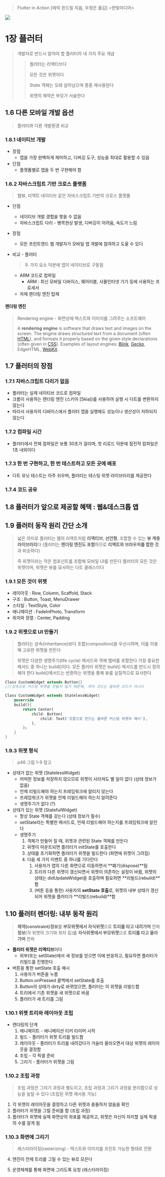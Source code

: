 > Flutter in Action [에릭 윈드밀 지음, 우정은 옮김] <한빛미디어>



![](md-images/Flutter_in_Action.jpg)



# 1장 플러터

> 개발자로 반드시 알아야 할 플러터의 네 가지 주요 개념
>
> > 플러터는 리액티브다
> >
> > 모든 것은 위젯이다
> >
> > State 객체는 오래 살아남으며 종종 재사용된다
> >
> > 위젯의 제약은 부모가 서술한다



## 1.6 다른 모바일 개발 옵션

> 플러터와 다른 개발환경 비교



### 1.6.1 네이티브 개발

- 장점
  - 앱을 가장 완벽하게 제어하고, 디버깅 도구, 성능을 최대로 활용할 수 있음
- 단점
  - 플랫폼별로 앱을 두 번 구현해야 함



### 1.6.2 자바스크립트 기반 크로스 플랫폼

> 웹뷰, 리액트 네이티브 같은 자바스크립트 기반의 크로스 플랫폼

- 단점
  - 네이티브 개발 경험을 쌓을 수 없음
  - 자바스크립트 다리 - 병목현상 발생, 디버깅이 어려움, 속도가 느림
- 장점
  - 모든 프런트엔드 웹 개발자가 모바일 앱 개발에 참여하고 도울 수 있다



- 비교 - 플러터

  > 두 가지 요소 덕분에 앱이 네이티브로 구동됨

  - ARM 코드로 컴파일
    - ARM : 최신 모바일 디바이스, 웨어러블, 사물인터넷 기기 등에 사용하는 프로세서
  - 자체 렌더링 엔진 탑재



#### 렌더링 엔진

> Rendering engine - 화면상에 텍스트와 이미지를 그려주는 소프트웨어
>
> A **rendering engine** is software that draws text and images on the screen.
> The engine draws structured text from a document (often [HTML](https://developer.mozilla.org/en-US/docs/Glossary/HTML)), and formats it properly based on the given style declarations (often given in [CSS](https://developer.mozilla.org/en-US/docs/Glossary/CSS)). Examples of layout engines: [Blink](https://developer.mozilla.org/en-US/docs/Glossary/Blink), [Gecko](https://developer.mozilla.org/en-US/docs/Glossary/Gecko), EdgeHTML, [WebKit](https://developer.mozilla.org/en-US/docs/Glossary/WebKit).



## 1.7 플러터의 장점



### 1.7.1 자바스크립트 다리가 없음

- 플러터는 실제 네이티브 코드로 컴파일
- 크롬이 사용하는 렌더링 엔진 (스키아 [Skia])를 사용하여 실행 시 다트를 변환하지 않는다
- 따라서 사용자의 디바이스에서 플러터 앱을 실행해도 성능이나 생산성이 저하되지 않는다



### 1.7.2 컴파일 시간

- 플러터에서 전체 컴파일은 보통 30초가 걸리며, 핫 리로드 덕분에 점진적 컴파일은 1초 내외이다



### 1.7.3 한 번 구현하고, 한 번 테스트하고 모든 곳에 배포

- 다트 유닛 테스트는 아주 쉬우며, 플러터는 테스팅 위젯 라이브러리를 제공한다



### 1.7.4 코드 공유



## 1.8 플러터가 앞으로 제공할 혜택 : 웹&데스크톱 앱



## 1.9 플러터 동작 원리 간단 소개

> 넓은 의미로 플러터는 웹의 리액트처럼 **리액티브**, **선언형**, 조합할 수 있는 **뷰 계층 라이브러리**다
> (플러터는 **렌더링 엔진도 포함**하므로 **리액트와 브라우저를 합한 것** 과 비슷하다)
>
> 즉 위젯이라는 작은 컴포넌트를 조합해 모바일 UI를 만든다
> 플러터의 모든 것은 위젯이며, 위젯은 뷰를 묘사하는 다트 클래스이다



### 1.9.1 모든 것이 위젯

- 레이아웃 : Row, Column, Scaffold, Stack
- 구조 : Button, Toast, MenuDrawer
- 스타일 : TextStyle, Color
- 애니메이션 : FadeInPhoto, Transform
- 위치와 정렬 : Center, Padding



### 1.9.2 위젯으로 UI 만들기

> 플러터는 상속(inheritance)보다 조합(composition)을 우선시하며, 이를 이용해 고유한 위젯을 만든다
>
> 위젯은 다양한 생명주기(life cycle) 메서드와 객체 멤버를 포함한다
> 가장 중요한 메서드 중 하나는 build()이다. 모든 플러터 위젯은 build() 메서드를 반드시 정의해야 한다
> build()메서드는 반환하는 위젯을 통해 뷰를 실질적으로 묘사한다

```dart
Class CustomWidget extends Button{}
///상속으로 커스텀 위젯을 만들지 않기 때문에, 위의 코드는 올바른 코드가 아니다
```

```dart
Class CustomWidget extends StatelessWidget{
    @override
    build(){
        return Center(
            child: Button(
                child: Text('조합으로 만드는 올바른 커스텀 위젯의 예시'),
            ),
        );
    }
}
```



### 1.9.3 위젯 형식

> p46 그림 1-9 참고

- 상태가 없는 위젯 (StatelessWidget)
  - 어떠한 정보를 저장하지 않으므로 위젯이 사라져도 별 일이 없다 (상태 정보가 없음)
  - 언제 리빌드해야 하는지  프레임워크에 알리지 않는다
  - 프레임워크가 위젯을 언제 리빌드해야 하는지 알려준다
  - 생명주기가 없다 (?)
- 상태가 있는 위젯 (StatefulWidget)
  - 항상 State 객체를 갖는다 (상태 정보가 필수)
  - setState라는 특별한 메서드로, 언제 리빌드해야 하는지를 프레임워크에 알린다
  - 생명주기
    1. 객체가 만들어 질 때, 위젯과 관련된 State 객체를 만든다
    2. 위젯이 마운트되면 플러터가 initState를 호출한다
    3. 상태를 초기화하면 플러터가 위젯을 빌드한다 (화면에 위젯이 그려짐)
    4. 다음 세 가지 이벤트 중 하나를 기다린다
       1. 사용자가 앱의 다른 화면으로 이동하면서 **폐기(dispose)**됨
       2. 트리의 다른 위젯이 갱신되면서 위젯이 의존하는 설정이 바뀜, 위젯의 상태는 didUpdateWidget을 호출하며 필요하면 **리빌드(rebuild)**함
       3. (버튼 등을 통한) 사용자의 **setState 호출**로, 위젯의 내부 상태가 갱신되어 위젯을 플러터가 **리빌드(rebuild)**함



## 1.10 플러터 렌더링: 내부 동작 원리

> **제약(constraint)정보**를 **부모위젯에서 자식위젯**으로 **트리를 타고 내려가며** 전파
> **정보**(각 위젯의 크기와 위치 등)를 **자식위젯에서 부모위젯**으로 **트리를 타고 올라가며** 전파



- **플러터 위젯은 리액티브**이다
  - 외부(또는 setState)에서 새 정보를 얻으면 이에 반응하고, 필요하면 플러터가 리빌드를 진행한다
- 버튼을 통한 setState 호출 예시
  1. 사용자가 버튼을 누름
  2. Button.onPressed 콜백에서 setState를 호출
  3. Button의 상태가 dirty로 바뀌었으면, 플러터는 이 위젯을 리빌드함
  4. 트리에서 기존 위젯을 새 위젯으로 바꿈
  5. 플러터가 새 트리를 그림



### 1.10.1 위젯 트리와 레이아웃 조립

- 렌더링의 단계
  1. 애니메이트 - 애니메이션 티커 타이머 시작
  2. 빌드 - 플러터가 위젯 트리를 빌드함
  3. 레이아웃 - 플러터가 트리를 내려갔다가 거슬러 올라오면서 대상 위젯의 레이아웃을 결정함
  4. 조립 - 각 픽셀 준비
  5. 그리기 - 플러터가 위젯을 그림



### 1.10.2 조립 과정

> 조립 과정은 그리기 과정과 별도이고,
> 조립 과정과 그리기 과정을 분리함으로 성능을 높일 수 있다
> (조립된 위젯 재사용 가능)

1. 각 위젯의 레이아웃을 결정하고 다른 위젯과 충돌하지 않음을 확인
2. 플러터가 위젯을 그릴 준비를 함 (조립 과정)
3. 플러터가 위젯에 실제 화면상의 좌표를 제공하고, 위젯은 자신이 차지할 실제 픽셀의 수를 알게 됨



### 1.10.3 화면에 그리기

> 래스터라이징(rasterizing) - 텍스트와 이미지를 프린트 가능한 형태로 전환

4. 엔진이 전체 트리를 그릴 수 있는 뷰로 모은다

5. 운영체제를 통해 화면에 그리도록 요청 (래스터라이징)





